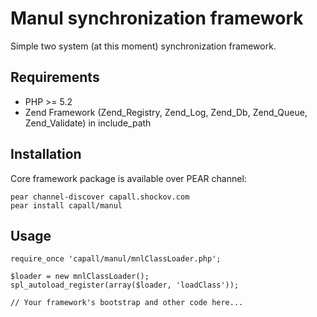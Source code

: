 Manul synchronization framework
===============================

Simple two system (at this moment) synchronization framework.

Requirements
------------

* PHP >= 5.2
* Zend Framework (Zend_Registry, Zend_Log, Zend_Db, Zend_Queue, Zend_Validate) in include_path

Installation
------------

Core framework package is available over PEAR channel:

    pear channel-discover capall.shockov.com
    pear install capall/manul

Usage
-----

    require_once 'capall/manul/mnlClassLoader.php';
    
    $loader = new mnlClassLoader();
    spl_autoload_register(array($loader, 'loadClass'));
    
    // Your framework's bootstrap and other code here...
